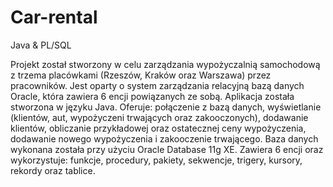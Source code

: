 # Car-rental
Java &amp; PL/SQL

Projekt został stworzony w celu zarządzania wypożyczalnią samochodową z trzema placówkami (Rzeszów, Kraków oraz Warszawa) przez pracowników. Jest oparty o system zarządzania relacyjną bazą danych Oracle, która zawiera 6 encji powiązanych ze sobą.
Aplikacja została stworzona w języku Java. Oferuje: połączenie z bazą danych, wyświetlanie (klientów, aut, wypożyczeni trwających oraz zakooczonych), dodawanie klientów, obliczanie przykładowej oraz ostatecznej ceny wypożyczenia, dodawanie nowego wypożyczenia i zakooczenie trwającego.
Baza danych wykonana została przy użyciu Oracle Database 11g XE. Zawiera 6 encji oraz wykorzystuje: funkcje, procedury, pakiety, sekwencje, trigery, kursory, rekordy oraz tablice.
